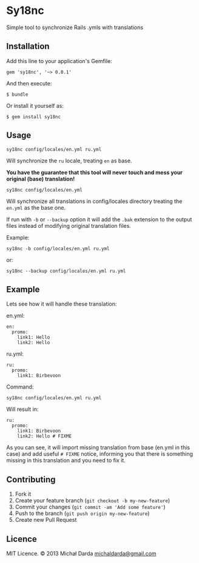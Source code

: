 # Sy18nc

Simple tool to synchronize Rails .ymls with translations

## Installation

Add this line to your application's Gemfile:

    gem 'sy18nc', '~> 0.0.1'

And then execute:

    $ bundle

Or install it yourself as:

    $ gem install sy18nc

## Usage

    sy18nc config/locales/en.yml ru.yml

Will synchronize the `ru` locale, treating `en` as base.

**You have the guarantee that this tool will never touch and mess your original (base) translation!**

    sy18nc config/locales/en.yml

Will synchronize all translations in config/locales directory treating the `en.yml` as the base one.

If run with `-b` or `--backup` option it will add the `.bak` extension to the output files instead of modifying original translation files.

Example:

    sy18nc -b config/locales/en.yml ru.yml

or:

    sy18nc --backup config/locales/en.yml ru.yml

## Example

Lets see how it will handle these translation:

en.yml:

    en:
      promo:
        link1: Hello
        link2: Hello

ru.yml:

    ru:
      promo:
        link1: Birbevoon

Command:

    sy18nc config/locales/en.yml ru.yml

Will result in:

    ru:
      promo:
        link1: Birbevoon
        link2: Hello # FIXME

As you can see, it will import missing translation from base (en.yml in this case) and add useful `# FIXME` notice,
informing you that there is something missing in this translation and you need to fix it.

## Contributing

1. Fork it
2. Create your feature branch (`git checkout -b my-new-feature`)
3. Commit your changes (`git commit -am 'Add some feature'`)
4. Push to the branch (`git push origin my-new-feature`)
5. Create new Pull Request

## Licence

MIT Licence. &copy; 2013 Michał Darda <michaldarda@gmail.com>
